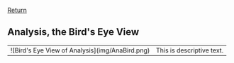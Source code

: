 [Return](professionals.md)
## Analysis, the Bird's Eye View ##
<TABLE>
	<TR>
		<TD>
			![Bird's Eye View of Analysis](img/AnaBird.png)
		</TD>
		<TD>
			This is descriptive text.
		</TD>
	</TR>
</TABLE>